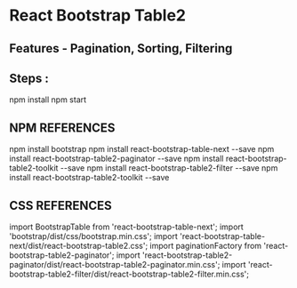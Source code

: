 # React Bootstrap Table2
## Features - Pagination, Sorting, Filtering

## Steps :

npm install
npm start 

## NPM REFERENCES

npm install bootstrap 
npm install react-bootstrap-table-next --save
npm install react-bootstrap-table2-paginator --save
npm install react-bootstrap-table2-toolkit --save
npm install react-bootstrap-table2-filter --save
npm install react-bootstrap-table2-toolkit --save 

## CSS REFERENCES

import BootstrapTable from 'react-bootstrap-table-next';
import 'bootstrap/dist/css/bootstrap.min.css';
import 'react-bootstrap-table-next/dist/react-bootstrap-table2.css';
import paginationFactory from 'react-bootstrap-table2-paginator';
import 'react-bootstrap-table2-paginator/dist/react-bootstrap-table2-paginator.min.css';
import 'react-bootstrap-table2-filter/dist/react-bootstrap-table2-filter.min.css';
